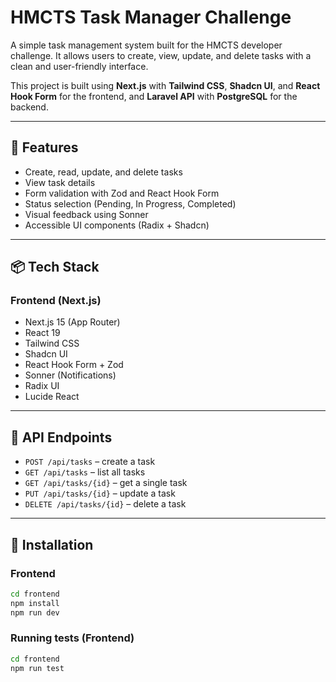 # HMCTS Task Manager Challenge

A simple task management system built for the HMCTS developer challenge. It allows users to create, view, update, and delete tasks with a clean and user-friendly interface.

This project is built using **Next.js** with **Tailwind CSS**, **Shadcn UI**, and **React Hook Form** for the frontend, and **Laravel API** with **PostgreSQL** for the backend.

---

## 🔧 Features

- Create, read, update, and delete tasks
- View task details
- Form validation with Zod and React Hook Form
- Status selection (Pending, In Progress, Completed)
- Visual feedback using Sonner
- Accessible UI components (Radix + Shadcn)

---

## 📦 Tech Stack

### Frontend (Next.js)

- Next.js 15 (App Router)
- React 19
- Tailwind CSS
- Shadcn UI
- React Hook Form + Zod
- Sonner (Notifications)
- Radix UI
- Lucide React

---

## 🧪 API Endpoints

- `POST /api/tasks` – create a task
- `GET /api/tasks` – list all tasks
- `GET /api/tasks/{id}` – get a single task
- `PUT /api/tasks/{id}` – update a task
- `DELETE /api/tasks/{id}` – delete a task

---

## 🚀 Installation

### Frontend

```bash
cd frontend
npm install
npm run dev
```

### Running tests (Frontend)

```bash
cd frontend
npm run test
```
